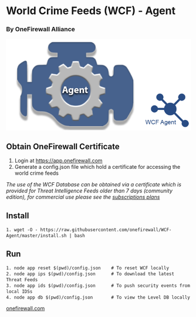 # World Crime Feeds (WCF) - Agent
### By OneFirewall Alliance


![OneFirewall Logo](images/agent-onefirewall.png "OneFirewall Agent")

## Obtain OneFirewall Certificate
1. Login at https://app.onefirewall.com
2. Generate a config.json file which hold a certificate for accessing the world crime feeds

*The use of the WCF Database can be obtained via a certificate which is provided for Threat Intelligence Feeds older than 7 days (community edition), for commercial use please see the [subscriptions plans](https://onefirewall.com/get-started/index.html?tag=github)*

## Install
    1. wget -O - https://raw.githubusercontent.com/onefirewall/WCF-Agent/master/install.sh | bash

## Run
    1. node app reset $(pwd)/config.json    # To reset WCF locally
    2. node app ips $(pwd)/config.json      # To download the latest Threat Feeds
    3. node app ids $(pwd)/config.json      # To push security events from local IDSs
    4. node app db $(pwd)/config.json       # To view the Level DB locally

[onefirewall.com](https://onefirewall.com?tag=github-wcf-agent)
